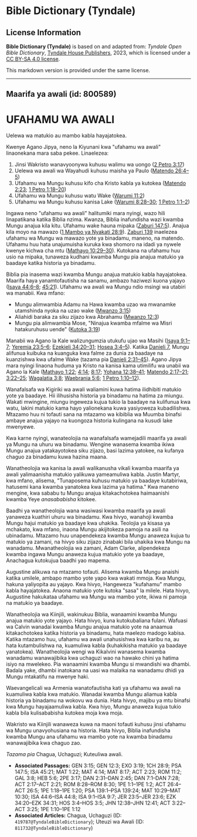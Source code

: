 # Bible Dictionary (Tyndale)

## License Information

**Bible Dictionary (Tyndale)** is based on and adapted from: _Tyndale Open Bible Dictionary_, [Tyndale House Publishers](https://tyndaleopenresources.com/), 2023, which is licensed under a [CC BY-SA 4.0 license](https://creativecommons.org/licenses/by-sa/4.0/legalcode.en).

This markdown version is provided under the same license.



--------------------------------

## Maarifa ya awali (id: 800589)

UFAHAMU WA AWALI
================

Uelewa wa matukio au mambo kabla hayajatokea.

Kwenye Agano Jipya, neno la Kiyunani kwa "ufahamu wa awali" linaonekana mara saba pekee. Linaelezea:

1. Jinsi Wakristo wanavyoonywa kuhusu walimu wa uongo ([2 Petro 3:17](https://ref.ly/2Pet3:17))
2. Uelewa wa awali wa Wayahudi kuhusu maisha ya Paulo ([Matendo 26:4–5](https://ref.ly/Acts26:4-Acts26:5))
3. Ufahamu wa Mungu kuhusu kifo cha Kristo kabla ya kutokea ([Matendo 2:23](https://ref.ly/Acts2:23); [1 Petro 1:18–20](https://ref.ly/1Pet1:18-1Pet1:20))
4. Ufahamu wa Mungu kuhusu watu Wake ([Warumi 11:2](https://ref.ly/Rom11:2))
5. Ufahamu wa Mungu kuhusu kanisa Lake ([Warumi 8:28–30](https://ref.ly/Rom8:28-Rom8:30); [1 Petro 1:1–2](https://ref.ly/1Pet1:1-1Pet1:2))

Ingawa neno "ufahamu wa awali" halitumiki mara nyingi, wazo hili linapatikana katika Biblia nzima. Kwanza, Biblia inafundisha wazi kwamba Mungu anajua kila kitu. Ufahamu wake hauna mipaka ([Zaburi 147:5](https://ref.ly/Ps147:5)). Anajua kila moyo na mawazo ([1 Mambo ya Nyakati 28:9](https://ref.ly/1Chr28:9)). [Zaburi 139](https://ref.ly/Ps139:1-Ps139:24) inaelezea ufahamu wa Mungu wa mawazo yote ya binadamu, maneno, na matendo. Ufahamu huu hata unajumuisha kuruka kwa shomoro na idadi ya nywele kwenye kichwa cha mtu ([Mathayo 10:29–30](https://ref.ly/Matt10:29-Matt10:30)). Kutokana na ufahamu huu usio na mipaka, tunaweza kudhani kwamba Mungu pia anajua matukio ya baadaye katika historia ya binadamu.

Biblia pia inasema wazi kwamba Mungu anajua matukio kabla hayajatokea. Maarifa haya yanamtofautisha na sanamu, ambazo haziwezi kuona yajayo ([Isaya 44:6–8](https://ref.ly/Isa44:6-Isa44:8); [45:21](https://ref.ly/Isa45:21)). Ufahamu wa awali wa Mungu ndio msingi wa utabiri wa manabii. Kwa mfano:

* Mungu alimwambia Adamu na Hawa kwamba uzao wa mwanamke utamshinda nyoka na uzao wake ([Mwanzo 3:15](https://ref.ly/Gen3:15))
* Aliahidi baraka za siku zijazo kwa Abrahamu ([Mwanzo 12:3](https://ref.ly/Gen12:3))
* Mungu pia alimwambia Mose, "Ninajua kwamba mfalme wa Misri hatakuruhusu uende" ([Kutoka 3:19](https://ref.ly/Exod3:19))

Manabii wa Agano la Kale walizungumzia utukufu ujao wa Masihi ([Isaya 9:1–7](https://ref.ly/Isa9:1-Isa9:7); [Yeremia 23:5–6](https://ref.ly/Jer23:5-Jer23:6); [Ezekieli 34:20–31](https://ref.ly/Ezek34:20-Ezek34:31); [Hosea 3:4–5](https://ref.ly/Hos3:4-Hos3:5)). Katika [Danieli 7](https://ref.ly/Dan7:1-Dan7:28), Mungu alifunua kuibuka na kuanguka kwa falme za dunia za baadaye na kuanzishwa kwa ufalme Wake (tazama pia [Danieli 2:31–45](https://ref.ly/Dan2:31-Dan2:45)). Agano Jipya mara nyingi linaona huduma ya Kristo na kanisa kama utimilifu wa unabii wa Agano la Kale ([Mathayo 1:22](https://ref.ly/Matt1:22); [4:14](https://ref.ly/Matt4:14); [8:17](https://ref.ly/Matt8:17); [Yohana 12:38–41](https://ref.ly/John12:38-John12:41); [Matendo 2:17–21](https://ref.ly/Acts2:17-Acts2:21); [3:22–25](https://ref.ly/Acts3:22-Acts3:25); [Wagalatia 3:8](https://ref.ly/Gal3:8); [Waebrania 5:6](https://ref.ly/Heb5:6); [1 Petro 1:10–12](https://ref.ly/1Pet1:10-1Pet1:12)).

Wanafalsafa wa Kigiriki wa awali waliamini kuwa hatima ilidhibiti matukio yote ya baadaye. Hii ilihusisha historia ya binadamu na hatima za miungu. Wakati mwingine, miungu ingeweza kujua tukio la baadaye na kulifunua kwa watu, lakini matukio kama hayo yalionekana kuwa yasiyoweza kubadilishwa. Mtazamo huu ni tofauti sana na mtazamo wa kibiblia wa Muumba binafsi ambaye anajua yajayo na kuongoza historia kulingana na kusudi lake mwenyewe.

Kwa karne nyingi, wanateolojia na wanafalsafa wamejadili maarifa ya awali ya Mungu na uhuru wa binadamu. Wengine wanasema kwamba ikiwa Mungu anajua yatakayotokea siku zijazo, basi lazima yatokee, na kufanya chaguo za binadamu kuwa hazina maana.

Wanatheolojia wa kanisa la awali walikanusha vikali kwamba maarifa ya awali yalimaanisha matukio yalikuwa yameamuliwa kabla. Justin Martyr, kwa mfano, alisema, "Tunaposema kuhusu matukio ya baadaye kutabiriwa, hatusemi kana kwamba yanatokea kwa lazima ya hatima." Kwa maneno mengine, kwa sababu tu Mungu anajua kitakachotokea haimaanishi kwamba Yeye *anasababisha* kitokee.

Baadhi ya wanatheolojia wana wasiwasi kwamba maarifa ya awali yanaweza kuathiri uhuru wa binadamu. Kwa hivyo, wanahoji kwamba Mungu hajui matukio ya baadaye kwa uhakika. Teolojia ya kisasa ya mchakato, kwa mfano, inaona Mungu akijitokeza pamoja na asili na ubinadamu. Mtazamo huu unapendekeza kwamba Mungu anaweza kujua tu matukio ya zamani, na hivyo siku zijazo zinabaki bila uhakika kwa Mungu na wanadamu. Mwanatheolojia wa zamani, Adam Clarke, alipendekeza kwamba ingawa Mungu anaweza kujua matukio yote ya baadaye, Anachagua kutokujua baadhi yao mapema.

Augustine alikuwa na mtazamo tofauti. Alisema kwamba Mungu anaishi katika umilele, ambapo mambo yote yapo kwa wakati mmoja. Kwa Mungu, hakuna yaliyopita au yajayo. Kwa hivyo, Hangeweza "kufahamu" mambo kabla hayajatokea. Anaona matukio yote kutoka "sasa" la milele. Hata hivyo, Augustine hakukataa ufahamu wa Mungu wa mambo yote, ikiwa ni pamoja na matukio ya baadaye.

Wanatheolojia wa Kiinjili, wakinukuu Biblia, wanaamini kwamba Mungu anajua matukio yote yajayo. Hata hivyo, kuna kutokubaliana fulani. Wafuasi wa Calvin wanadai kwamba Mungu anajua matukio yote na anaamua kitakachotokea katika historia ya binadamu, hata maelezo madogo kabisa. Katika mtazamo huu, ufahamu wa awali unahusishwa kwa karibu na, au hata kutambulishwa na, kuamuliwa kabla (kuhakikisha matukio ya baadaye yanatokea). Wanatheolojia wengi wa Kikalvini wanasema kwamba wanadamu wanawajibika kwa uchaguzi wao na hawako chini ya hatima isiyo na mwelekeo. Pia wanaamini kwamba Mungu si mwandishi wa dhambi. Badala yake, dhambi inatokana na uasi wa malaika na wanadamu dhidi ya Mungu mtakatifu na mwenye haki.

Waevangelicali wa Armenia wanatofautisha kati ya ufahamu wa awali na kuamuliwa kabla kwa matukio. Wanadai kwamba Mungu aliamua kabla historia ya binadamu na wokovu wa dunia. Hata hivyo, majibu ya mtu binafsi kwa Mungu hayajaamuliwa kabla. Kwa hiyo, Mungu anaweza kujua tukio kabla bila kulisababisha kutokea moja kwa moja.

Wakristo wa Kiinjili wanaweza kuwa na maoni tofauti kuhusu jinsi ufahamu wa Mungu unavyohusiana na historia. Hata hivyo, Biblia inafundisha kwamba Mungu ana ufahamu wa mambo yote na kwamba binadamu wanawajibika kwa chaguo zao.

*Tazama pia* Chagua, Uchaguzi; Kuteuliwa awali.

* **Associated Passages:** GEN 3:15; GEN 12:3; EXO 3:19; 1CH 28:9; PSA 147:5; ISA 45:21; MAT 1:22; MAT 4:14; MAT 8:17; ACT 2:23; ROM 11:2; GAL 3:8; HEB 5:6; 2PE 3:17; DAN 2:31–DAN 2:45; DAN 7:1–DAN 7:28; ACT 2:17–ACT 2:21; ROM 8:28–ROM 8:30; 1PE 1:1–1PE 1:2; ACT 26:4–ACT 26:5; 1PE 1:18–1PE 1:20; PSA 139:1–PSA 139:24; MAT 10:29–MAT 10:30; ISA 44:6–ISA 44:8; ISA 9:1–ISA 9:7; JER 23:5–JER 23:6; EZK 34:20–EZK 34:31; HOS 3:4–HOS 3:5; JHN 12:38–JHN 12:41; ACT 3:22–ACT 3:25; 1PE 1:10–1PE 1:12
* **Associated Articles:** Chagua, Uchaguzi (ID: `419787@TyndaleBibleDictionary`); Uteuzi wa Awali (ID: `811732@TyndaleBibleDictionary`)

